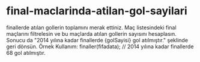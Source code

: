 # final-maclarinda-atilan-gol-sayilari
finallerde atılan gollerin toplamını merak ettiniz. Maç listesindeki final maçlarını filtrelesin ve bu maçlarda atılan gollerin sayısını hesaplasın. Sonucu da "2014 yılına kadar finallerde {golSayisi} gol atılmıştır." şeklinde geri dönsün.  Örnek Kullanım:  finaller(fifadata); // 2014 yılına kadar finallerde 68 gol atılmıştır.
